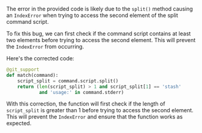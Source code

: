 The error in the provided code is likely due to the `split()` method causing an `IndexError` when trying to access the second element of the split command script. 

To fix this bug, we can first check if the command script contains at least two elements before trying to access the second element. This will prevent the `IndexError` from occurring.

Here's the corrected code:

```python
@git_support
def match(command):
    script_split = command.script.split()
    return (len(script_split) > 1 and script_split[1] == 'stash'
            and 'usage:' in command.stderr)
```

With this correction, the function will first check if the length of `script_split` is greater than 1 before trying to access the second element. This will prevent the `IndexError` and ensure that the function works as expected.